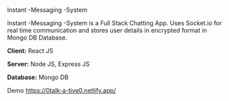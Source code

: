 Instant -Messaging -System

Instant -Messaging -System is a Full Stack Chatting App.
Uses Socket.io for real time communication and stores user details in encrypted format in Mongo DB Database.


**Client:** React JS

**Server:** Node JS, Express JS

**Database:** Mongo DB

Demo
https://0talk-a-tive0.netlify.app/
  






